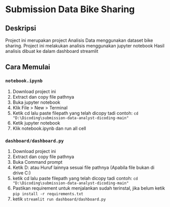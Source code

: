 # Submission Data Bike Sharing

## Deskripsi

Project ini merupakan project Analisis Data menggunakan dataset bike sharing.
Project ini melakukan analisis menggunakan jupyter notebook
Hasil analisis dibuat ke dalam dashboard streamlit

##  Cara Memulai
### `notebook.ipynb`
1. Download project ini
2. Extract dan copy file pathnya
3. Buka jupyter notebook
4. Klik File > New > Terminal
5. Ketik cd lalu paste filepath yang telah dicopy tadi
    contoh: `cd "D:\Dicoding\submission-data-analyst-dicoding-main"`
6. Ketik jupyter notebook
7. Klik notebook.ipynb dan run all cell

### `dashboard/dashboard.py`
1. Download project ini
2. Extract dan copy file pathnya
3. Buka Command prompt
4. Ketik D: atau Huruf lainnya sesuai file pathnya (Apabila file bukan di drive C:)
5. ketik cd lalu paste filepath yang telah dicopy tadi
    contoh: `cd "D:\Dicoding\submission-data-analyst-dicoding-main"`
6. Pastikan requirement untuk menjalankan sudah terinstal, jika belum ketik `pip install -r requirements.txt`
6. ketik `streamlit run dashboard/dashboard.py`
